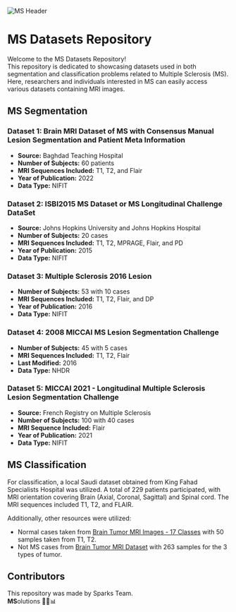![MS Header](https://sonographictendencies.files.wordpress.com/2021/03/ms-header.png?w=1400&h=400&crop=1)


# MS Datasets Repository

Welcome to the MS Datasets Repository!  <br>
This repository is dedicated to showcasing datasets used in both segmentation and classification problems related to Multiple Sclerosis (MS). <br>
Here, researchers and individuals interested in MS can easily access various datasets containing MRI images.

## MS Segmentation

### Dataset 1: Brain MRI Dataset of MS with Consensus Manual Lesion Segmentation and Patient Meta Information

- **Source:** Baghdad Teaching Hospital
- **Number of Subjects:** 60 patients
- **MRI Sequences Included:** T1, T2, and Flair
- **Year of Publication:** 2022
- **Data Type:** NIFIT


### Dataset 2: ISBI2015 MS Dataset or MS Longitudinal Challenge DataSet

- **Source:** Johns Hopkins University and Johns Hopkins Hospital
- **Number of Subjects:** 20 cases
- **MRI Sequences Included:** T1, T2, MPRAGE, Flair, and PD
- **Year of Publication:** 2015
- **Data Type:** NIFIT

### Dataset 3: Multiple Sclerosis 2016 Lesion

- **Number of Subjects:** 53 with 10 cases
- **MRI Sequences Included:** T1, T2, Flair, and DP
- **Year of Publication:** 2016
- **Data Type:** NIFIT

### Dataset 4: 2008 MICCAI MS Lesion Segmentation Challenge

- **Number of Subjects:** 45 with 5 cases
- **MRI Sequences Included:** T1, T2, Flair
- **Last Modified:** 2016
- **Data Type:** NHDR

### Dataset 5: MICCAI 2021 - Longitudinal Multiple Sclerosis Lesion Segmentation Challenge

- **Source:** French Registry on Multiple Sclerosis
- **Number of Subjects:** 100 with 40 cases
- **MRI Sequence Included:** Flair
- **Year of Publication:** 2021
- **Data Type:** NIFIT

## MS Classification

For classification, a local Saudi dataset obtained from King Fahad Specialists Hospital was utilized. A total of 229 patients participated, with MRI orientation covering Brain (Axial, Coronal, Sagittal) and Spinal cord. The MRI sequences included T1, T2, and FLAIR.

Additionally, other resources were utilized:

- Normal cases taken from [Brain Tumor MRI Images - 17 Classes](https://www.kaggle.com/datasets/fernando2rad/brain-tumor-mri-images-17-classes?select=NORMAL+T2) with 50 samples taken from T1, T2.
- Not MS cases from [Brain Tumor MRI Dataset](https://www.kaggle.com/datasets/masoudnickparvar/brain-tumor-mri-dataset?select=Testing) with 263 samples for the 3 types of tumor.

## Contributors

This repository was made by Sparks Team. <br>
**MS**olutions
🧠🔬📊
